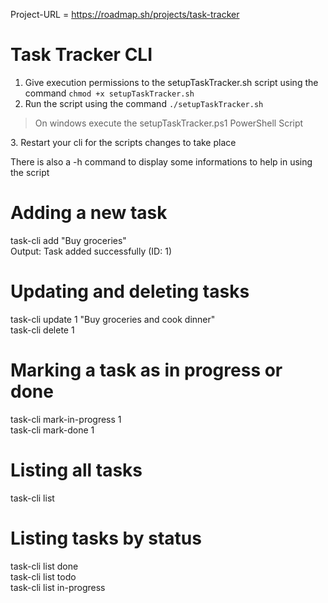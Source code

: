 Project-URL = https://roadmap.sh/projects/task-tracker

# Task Tracker CLI
1. Give execution permissions to the setupTaskTracker.sh script using the command <code>chmod +x setupTaskTracker.sh</code>
2. Run the script using the command <code>./setupTaskTracker.sh</code>
<blockquote>On windows execute the setupTaskTracker.ps1 PowerShell Script</blockquote>
3. Restart your cli for the scripts changes to take place

There is also a -h command to display some informations to help in using the script

# Adding a new task
task-cli add "Buy groceries"<br>
Output: Task added successfully (ID: 1)

# Updating and deleting tasks
task-cli update 1 "Buy groceries and cook dinner"<br>
task-cli delete 1

# Marking a task as in progress or done
task-cli mark-in-progress 1<br>
task-cli mark-done 1

# Listing all tasks
task-cli list

# Listing tasks by status
task-cli list done<br>
task-cli list todo<br>
task-cli list in-progress